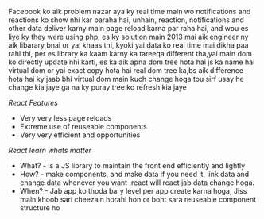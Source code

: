 Facebook ko aik problem nazar aya ky real time main wo notifications and reactions ko show nhi kar paraha hai, unhain, reaction, notifications and other data deliver karny main page reload karna par raha hai, and wou es liye ky they were using php, es ky solution main 2013 mai aik engineer ny aik libarary bnai or yai khaas thi, kyoki yai data ko real time mai  dikha paa rahi thi, per es library ka kaam karny ka tareeqa different tha,yai main dom ko directly update nhi karti, es ka aik apna dom tree hota hai js ka name hai virtual dom or yai exact copy hota hai real dom tree ka,bs aik difference hota hai ky jaab bhi virtual dom main kuch change hoga tou sirf usay he change kia jaye ga na ky puray tree ko refresh kia jaye

*React Features*
- Very very less page reloads
- Extreme use of reuseable components
- Very very efficient and opportunities

*React learn whats matter*
- What? - is a JS library to maintain the front end efficiently and lightly 
- How? - make components, and make data if you need it, link data and change data whenever you want ,react will react jab data change hoga.
- When? - Jab app ko thoda bary level per app create karna hoga, Jiss main khoob sari cheezain horahi hon or boht sara reuseable component structure ho
